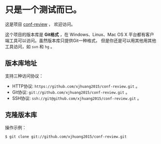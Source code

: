 # 只是一个测试而已。
这是项目 [conf-review](https://github.com/xjhuang2015/conf-review) ，
欢迎访问。

这个项目的版本库是 **Git格式** ，在 Windows、Linux、Mac OS X
平台都有客户端工具可以访问。虽然版本库只提供Git一种格式，
但是你还是可以用其他用其他工具访问，如 ``svn`` 和 ``hg`` 。

## 版本库地址

支持三种访问协议：
* HTTP协议: `https://github.com/xjhuang2015/conf-review.git` 。
* Git协议: `git://github.com/xjhuang2015/conf-review.git` 。
* SSH协议: `ssh://git@github.com/xjhuang2015/conf-review.git` 。

## 克隆版本库

操作示例：

    $ git clone git://github.com/xjhuang2015/conf-review.git
